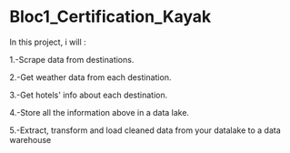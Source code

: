 # Bloc1_Certification_Kayak
In this project, i will : 

1.-Scrape data from destinations.

2.-Get weather data from each destination.

3.-Get hotels' info about each destination.

4.-Store all the information above in a data lake.

5.-Extract, transform and load cleaned data from your datalake to a data warehouse

